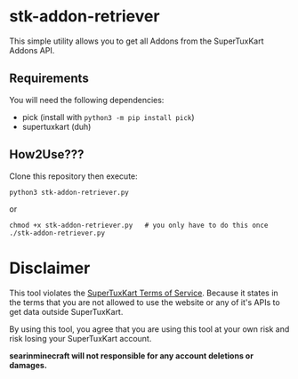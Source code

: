 # stk-addon-retriever

This simple utility allows you to get all Addons from the SuperTuxKart Addons API.

## Requirements
You will need the following dependencies:
* pick (install with `python3 -m pip install pick`)
* supertuxkart (duh) 

## How2Use???

Clone this repository then execute:
```
python3 stk-addon-retriever.py
```
or
```
chmod +x stk-addon-retriever.py   # you only have to do this once
./stk-addon-retriever.py
```

# Disclaimer

This tool violates the [SuperTuxKart Terms of Service](https://supertuxkart.net/Terms). Because it states in the terms that you are not allowed to use the website or any of it's APIs to get data outside SuperTuxKart.

By using this tool, you agree that you are using this tool at your own risk and risk losing your SuperTuxKart account.

**searinminecraft will not responsible for any account deletions or damages.**
